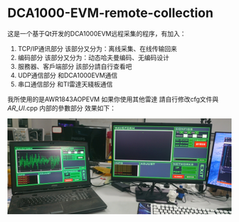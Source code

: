 # DCA1000-EVM-remote-collection
这是一个基于Qt开发的DCA1000EVM远程采集的程序，有加入：

1. TCP/IP通讯部分
该部分又分为：离线采集、在线传输回来
2. 编码部分
该部分又分为：动态哈夫曼编码、无编码设计
3. 服務器、客戶端部分
該部分請自行查看吧
4. UDP通信部分
和DCA1000EVM通信
5. 串口通信部分
和TI雷達天綫板通信

我所使用的是AWR1843AOPEVM 如果你使用其他雷達 請自行修改cfg文件與 _AR_UI_.cpp 内部的參數部分
效果如下：

![alt text](https://github.com/deltaRing/DCA1000-EVM-remote-collection/blob/main/%E6%95%88%E6%9E%9C%E5%9C%96%E5%B1%95%E7%A4%BA.jpg?raw=true)
